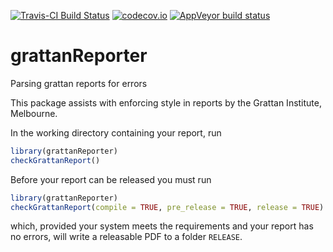 [![Travis-CI Build Status](https://travis-ci.org/HughParsonage/grattanReporter.svg?branch=master)](https://travis-ci.org/HughParsonage/grattanReporter)
[![codecov.io](https://codecov.io/github/HughParsonage/grattanReporter/coverage.svg?branch=master)](https://codecov.io/github/HughParsonage/grattanReporter?branch=master)
[![AppVeyor build status](https://ci.appveyor.com/api/projects/status/github/HughParsonage/grattanReporter?branch=master&svg=true)](https://ci.appveyor.com/project/HughParsonage/grattanReporter)

# grattanReporter
Parsing grattan reports for errors

This package assists with enforcing style in reports by the Grattan Institute, Melbourne.

In the working directory containing your report, run

```r
library(grattanReporter)
checkGrattanReport()
```
Before your report can be released you must run

```r
library(grattanReporter)
checkGrattanReport(compile = TRUE, pre_release = TRUE, release = TRUE)
```
which, provided your system meets the requirements and your report has no errors, will write a releasable PDF to a folder `RELEASE`.

